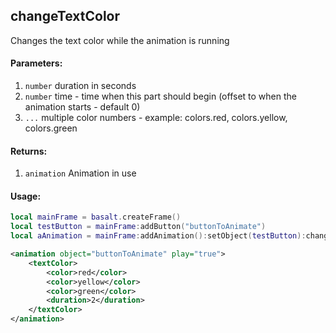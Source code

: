 ## changeTextColor
Changes the text color while the animation is running

#### Parameters: 
1. `number` duration in seconds
2. `number` time - time when this part should begin (offset to when the animation starts - default 0)
1. `...` multiple color numbers - example: colors.red, colors.yellow, colors.green

#### Returns: 
1. `animation` Animation in use

#### Usage:

```lua
local mainFrame = basalt.createFrame()
local testButton = mainFrame:addButton("buttonToAnimate")
local aAnimation = mainFrame:addAnimation():setObject(testButton):changeTextColor(2, 0, colors.red, colors.yellow, colors.green):play()
```
```xml
<animation object="buttonToAnimate" play="true">
    <textColor>
        <color>red</color>
        <color>yellow</color>
        <color>green</color>
        <duration>2</duration>
    </textColor>
</animation>
```